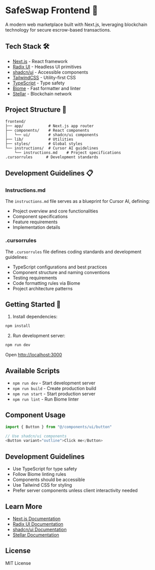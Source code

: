 # SafeSwap Frontend 🔄

A modern web marketplace built with Next.js, leveraging blockchain technology for secure escrow-based transactions.

## Tech Stack 🛠

- [Next.js](https://nextjs.org) - React framework
- [Radix UI](https://www.radix-ui.com) - Headless UI primitives
- [shadcn/ui](https://ui.shadcn.com) - Accessible components
- [TailwindCSS](https://tailwindcss.com) - Utility-first CSS
- [TypeScript](https://www.typescriptlang.org) - Type safety
- [Biome](https://biomejs.dev) - Fast formatter and linter
- [Stellar](https://stellar.org) - Blockchain network

## Project Structure 📁

```
frontend/
├── app/           # Next.js app router
├── components/    # React components
│   └── ui/        # shadcn/ui components
├── lib/           # Utilities
├── styles/        # Global styles
└── instructions/  # Cursor AI guidelines
    └── instructions.md    # Project specifications
.cursorrules      # Development standards
```

## Development Guidelines 📋

### Instructions.md
The `instructions.md` file serves as a blueprint for Cursor AI, defining:
- Project overview and core functionalities
- Component specifications
- Feature requirements
- Implementation details

### .cursorrules
The `.cursorrules` file defines coding standards and development guidelines:
- TypeScript configurations and best practices
- Component structure and naming conventions
- Testing requirements
- Code formatting rules via Biome
- Project architecture patterns

## Getting Started 🚀

1. Install dependencies:
```bash
npm install
```

2. Run development server:
```bash
npm run dev
```

Open [http://localhost:3000](http://localhost:3000)

## Available Scripts

- `npm run dev` - Start development server
- `npm run build` - Create production build
- `npm run start` - Start production server
- `npm run lint` - Run Biome linter

## Component Usage

```typescript
import { Button } from "@/components/ui/button"

// Use shadcn/ui components
<Button variant="outline">Click me</Button>
```

## Development Guidelines

- Use TypeScript for type safety
- Follow Biome linting rules
- Components should be accessible
- Use Tailwind CSS for styling
- Prefer server components unless client interactivity needed

## Learn More

- [Next.js Documentation](https://nextjs.org/docs)
- [Radix UI Documentation](https://www.radix-ui.com)
- [shadcn/ui Documentation](https://ui.shadcn.com)
- [Stellar Documentation](https://developers.stellar.org)

## License

MIT License

